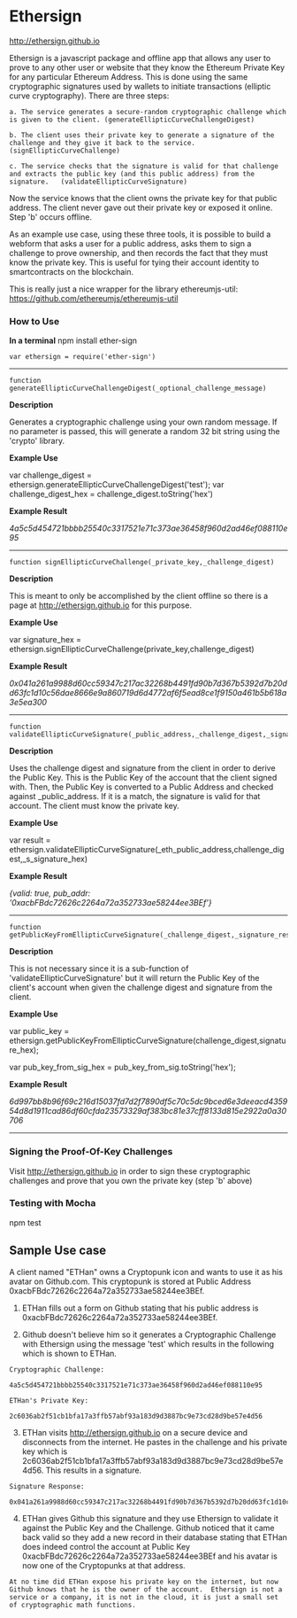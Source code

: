 

# Ethersign

http://ethersign.github.io

Ethersign is a javascript package and offline app that allows any user to prove to any other user or website that they know the Ethereum Private Key for any particular Ethereum Address.  This is done using the same cryptographic signatures used by wallets to initiate transactions (elliptic curve cryptography).  There are three steps:

    a. The service generates a secure-random cryptographic challenge which is given to the client. (generateEllipticCurveChallengeDigest)

    b. The client uses their private key to generate a signature of the challenge and they give it back to the service. (signEllipticCurveChallenge)

    c. The service checks that the signature is valid for that challenge and extracts the public key (and this public address) from the signature.   (validateEllipticCurveSignature)


Now the service knows that the client owns the private key for that public address.  The client never gave out their private key or exposed it online.  Step 'b' occurs offline.  

As an example use case, using these three tools, it is possible to build a webform  that asks a user for a public address, asks them to sign a challenge to prove ownership, and then records the fact that they must know the private key.  This is useful for tying their account identity to smartcontracts on the blockchain.

This is really just a nice wrapper for the library ethereumjs-util: https://github.com/ethereumjs/ethereumjs-util

### How to Use

**In a terminal**
npm install ether-sign




```
var ethersign = require('ether-sign')
```

---


```
function generateEllipticCurveChallengeDigest(_optional_challenge_message)
```
**Description**

Generates a cryptographic challenge using your own random message.  If no parameter is passed, this will generate a random 32 bit string using the 'crypto' library.

**Example Use**

var challenge_digest = ethersign.generateEllipticCurveChallengeDigest('test');
var challenge_digest_hex = challenge_digest.toString('hex')


**Example Result**

 *4a5c5d454721bbbb25540c3317521e71c373ae36458f960d2ad46ef088110e95*

---


```
function signEllipticCurveChallenge(_private_key,_challenge_digest)
```

**Description**

This is meant to only be accomplished by the client offline so there is a page at http://ethersign.github.io for this purpose.  

**Example Use**

var signature_hex = ethersign.signEllipticCurveChallenge(private_key,challenge_digest)


**Example Result**

 *0x041a261a9988d60cc59347c217ac32268b4491fd90b7d367b5392d7b20dd63fc1d10c56dae8666e9a860719d6d4772af6f5ead8ce1f9150a461b5b618a3e5ea300*


---

 ```
 function validateEllipticCurveSignature(_public_address,_challenge_digest,_signature_response_hex)
 ```

 **Description**

Uses the challenge digest and signature from the client in order to derive the Public Key.  This is the Public Key of the account that the client signed with.  Then, the Public Key is converted to a Public Address and checked against _public_address.  If it is a match, the signature is valid for that account.  The client must know the private key.

 **Example Use**

 var result = ethersign.validateEllipticCurveSignature(_eth_public_address,challenge_digest,_s_signature_hex)


 **Example Result**

  *{valid: true, pub_addr: '0xacbFBdc72626c2264a72a352733ae58244ee3BEf'}*


---

  ```
  function getPublicKeyFromEllipticCurveSignature(_challenge_digest,_signature_response_hex)
  ```

  **Description**

  This is not necessary since it is a sub-function of 'validateEllipticCurveSignature' but it will return the Public Key of the client's account when given the challenge digest and signature from the client.  

  **Example Use**

  var public_key = ethersign.getPublicKeyFromEllipticCurveSignature(challenge_digest,signature_hex);

  var pub_key_from_sig_hex = pub_key_from_sig.toString('hex');


  **Example Result**

   *6d997bb8b96f69c216d15037fd7d2f7890df5c70c5dc9bced6e3deeacd435954d8d1911cad86df60cfda23573329af383bc81e37cff8133d815e2922a0a30706*



---






### Signing the Proof-Of-Key Challenges
Visit http://ethersign.github.io in order to sign these cryptographic challenges and prove that you own the private key (step 'b' above)


### Testing with Mocha

npm test


## Sample Use case
A client named "ETHan" owns a Cryptopunk icon and wants to use it as his avatar on Github.com.  This cryptopunk is stored at Public Address 0xacbFBdc72626c2264a72a352733ae58244ee3BEf.  

1. ETHan fills out a form on Github stating that his public address is 0xacbFBdc72626c2264a72a352733ae58244ee3BEf.  

2. Github doesn't believe him so it generates a Cryptographic Challenge with Ethersign using the message 'test' which results in the following which is shown to ETHan.  

```
Cryptographic Challenge:

4a5c5d454721bbbb25540c3317521e71c373ae36458f960d2ad46ef088110e95
```

```
ETHan's Private Key:

2c6036ab2f51cb1bfa17a3ffb57abf93a183d9d3887bc9e73cd28d9be57e4d56
```

3.  ETHan visits http://ethersign.github.io on a secure device and disconnects from the internet.  He pastes in the challenge and his private key which is 2c6036ab2f51cb1bfa17a3ffb57abf93a183d9d3887bc9e73cd28d9be57e4d56.  This results in a signature.  

```
Signature Response:

0x041a261a9988d60cc59347c217ac32268b4491fd90b7d367b5392d7b20dd63fc1d10c56dae8666e9a860719d6d4772af6f5ead8ce1f9150a461b5b618a3e5ea300
```

4.  ETHan gives Github this signature and they use Ethersign to validate it against the Public Key and the Challenge.  Github noticed that it came back valid so they add a new record in their database stating that ETHan does indeed control the account at Public Key 0xacbFBdc72626c2264a72a352733ae58244ee3BEf and his avatar is now one of the Cryptopunks at that address.

```
At no time did ETHan expose his private key on the internet, but now Github knows that he is the owner of the account.  Ethersign is not a service or a company, it is not in the cloud, it is just a small set of cryptographic math functions.
```
